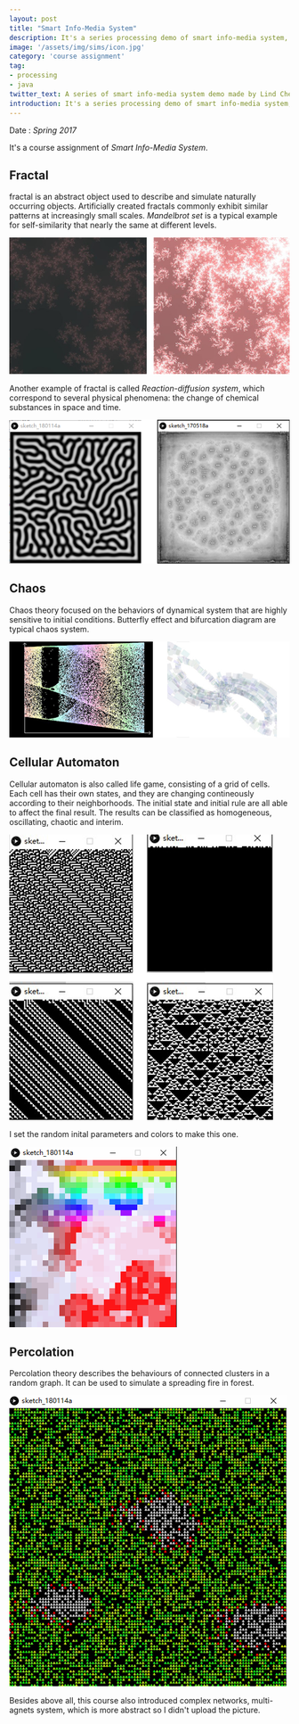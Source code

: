 ```yaml
---
layout: post
title: "Smart Info-Media System"
description: It's a series processing demo of smart info-media system, such as fractal, chaos system, cellular automaton, etc. 
image: '/assets/img/sims/icon.jpg'
category: 'course assignment'
tag:
- processing
- java
twitter_text: A series of smart info-media system demo made by Lind Chen. 
introduction: It's a series processing demo of smart info-media system, such as fractal,chaos system, cellular automaton, etc.
---
```


Date : *Spring 2017*

It's a course assignment of *Smart Info-Media System*.

## Fractal

fractal is an abstract object used to describe and simulate naturally occurring objects. Artificially created fractals commonly exhibit similar patterns at increasingly small scales. *Mandelbrot set* is a typical example for self-similarity that nearly the same at different levels.

![](/assets/img/sims/2.png)

Another example of fractal is called *Reaction-diffusion system*, which correspond to several physical phenomena: the change of chemical substances in space and time.

![](/assets/img/sims/1.png)

## Chaos

Chaos theory focused on the behaviors of dynamical system that are highly sensitive to initial conditions. Butterfly effect and bifurcation diagram are typical chaos system.

![](/assets/img/sims/1.jpg)

## Cellular Automaton

Cellular automaton is also called life game, consisting of a grid of cells. Each cell has their own states, and they are changing contineously according to their neighborhoods. The initial state and initial rule are all able to affect the final result. The results can  be classified as homogeneous, oscillating, chaotic and interim.

![](/assets/img/sims/2.jpg)

I set the random inital parameters and colors to make this one.

![](/assets/img/sims/1.gif)

## Percolation

Percolation theory describes the behaviours of connected clusters in a random graph. It can be used to simulate a spreading fire in forest.

![](/assets/img/sims/2.gif)

Besides above all, this course also introduced complex networks, multi-agnets system, which is more abstract so I didn't upload the picture.
